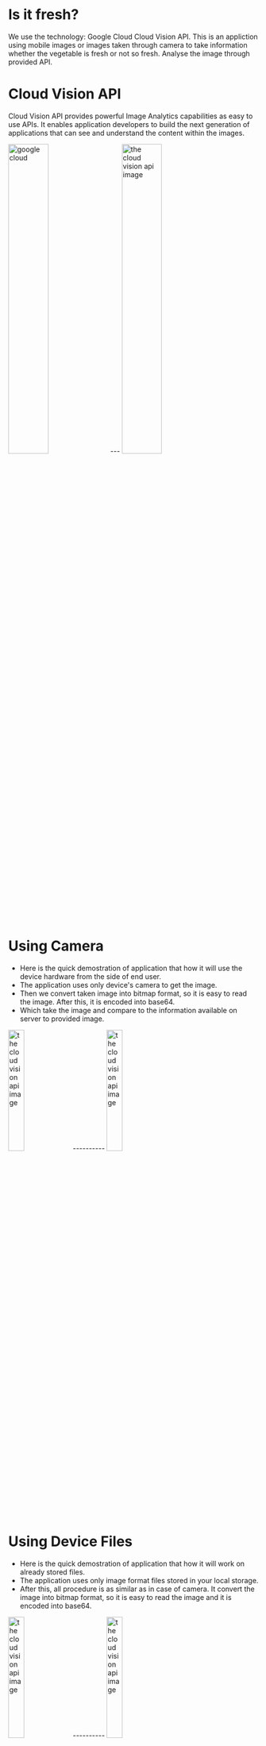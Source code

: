 # Is it fresh?
We use the technology: Google Cloud Cloud Vision API. This is an appliction using mobile images or images taken through camera to take information whether the vegetable is fresh or not so fresh. Analyse the image through provided API.

# Cloud Vision API
Cloud Vision API provides powerful Image Analytics capabilities as easy to use APIs. It enables application developers to build the next generation of applications that can see and understand the content within the images.

<img src='https://assets.pcmag.com/media/images/514343-google-cloud-platform-logo.jpg' alt='google cloud' width='40%' height='auto'/> --- <img src='https://miro.medium.com/max/600/1*sMfvSUW1NE3nusitFEZCDw.png' alt='the cloud vision api image' width='40%' height='auto'/>

# Using Camera
- Here is the quick demostration of application that how it will use the device hardware from the side of end user.
- The application uses only device's camera to get the image.
- Then we convert taken image into bitmap format, so it is easy to read the image. After this, it is encoded into base64.
- Which take the image and compare to the information available on server to provided image.

<img src='https://martdk.com/logfiles/images/git/1.gif' alt='the cloud vision api image' width='25%' height='auto'/> ---------- <img src='https://martdk.com/logfiles/images/git/2.png' alt='the cloud vision api image' width='25%' height='auto'/>

# Using Device Files
- Here is the quick demostration of application that how it will work on already stored files.
- The application uses only image format files stored in your local storage.
- After this, all procedure is as similar as in case of camera. It convert the image into bitmap format, so it is easy to read the image and it is encoded into base64.

<img src='https://martdk.com/logfiles/images/git/3.gif' alt='the cloud vision api image' width='25%' height='auto'/> ---------- <img src='https://martdk.com/logfiles/images/git/4.png' alt='the cloud vision api image' width='25%' height='auto'/>

# Steps to install in your local system
**Step 1 :** First go to **Google Cloud Console** and search for Google Vision API. Enable the API and copy **API key** and save it for later.<br/>
*If you won't have Billing account then continue from step 2 else jump to step 3.*<br/>
**Step 2 :** Go to qwiklabs.com and search **Google Vision API lab**. (*you might find many labs so choose any one of them*).<br/>
**Step 3 :** As shown in step 1, copy the API key from student account of qwiklabs and save it for later.<br/>
**Step 4 :** Select your desired local system directory to clone the project using step 5 command.<br/>
**Step 5 :** ``` $ git clone DSC-SVVV/Google-Cloud-Platform-_-Cloud-Vision-API```<br/>
**Step 6 :** Open this project through **Android Studio**.<br/>
**Step 7 :** Now, go to line number **50** of your **MainActivity.java** and paste the **API key**.<br/>
**Step 8 :** Yeah! Now you are able to get information through images.<br/>
<br/>
# Future Scope
- We want to optimse our application as much responsive as possible.
- We are trying to manage the running camera like a recording view.
- Shows the image information very quickly on camera view, not in another activity.
